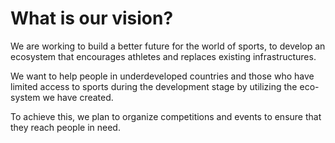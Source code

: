 # What is our vision?

We are working to build a better future for the world of sports, to develop an ecosystem that encourages athletes and replaces existing infrastructures.&#x20;

We want to help people in underdeveloped countries and those who have limited access to sports during the development stage  by utilizing the eco-system we have created.

To achieve this, we plan to organize competitions and events to ensure that they reach people in need.
